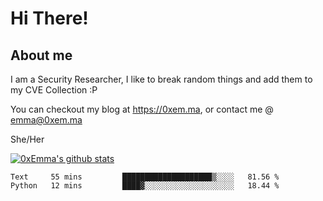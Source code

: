# Hi There!

## About me
I am a Security Researcher, I like to break random things and add them to my CVE Collection :P 

You can checkout my blog at https://0xem.ma, or contact me @ [emma@0xem.ma](mailto:emma@0xem.ma)

She/Her

[![0xEmma's github stats](https://github-readme-stats.vercel.app/api?username=0xEmma&count_private=true&show_icons=true&theme=dark)](https://github.com/0xEmma)
<!--START_SECTION:waka-->
```text
Text     55 mins         ████████████████████▒░░░░   81.56 % 
Python   12 mins         ████▓░░░░░░░░░░░░░░░░░░░░   18.44 % 
```
<!--END_SECTION:waka-->
